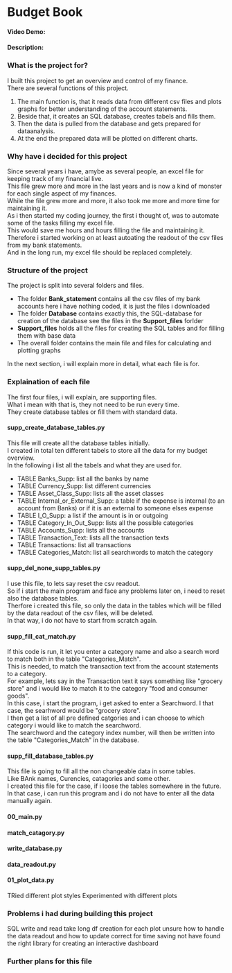 # Budget Book
#### Video Demo:  <URL HERE>
#### Description:

<!--
Preview: CTRL+Shift+V
Link to Docuemntation for Markdown: https://docs.github.com/en/get-started/writing-on-github/getting-started-with-writing-and-formatting-on-github/basic-writing-and-formatting-syntax

Your README.md file should be minimally multiple paragraphs in length, and should explain what your project is, what each of the files you wrote for the project contains and does, and if you debated certain design choices, explaining why you made them. Ensure you allocate sufficient time and energy to writing a README.md that documents your project thoroughly. Be proud of it! If it is too short, the system will reject it.
-->

### What is the project for?
I built this project to get an overview and control of my finance.  
There are several functions of this project.
1. The main function is, that it reads data from different csv files and plots graphs for better understanding of the account statements.
2. Beside that, it creates an SQL database, creates tabels and fills them.
3. Then the data is pulled from the database and gets prepared for dataanalysis.
4. At the end the prepared data will be plotted on different charts.

### Why have i decided for this project
Since several years i have, amybe as several people, an excel file for keeping track of my financial live.  
This file grew more and more in the last years and is now a kind of monster for each single aspect of my finances.  
While the file grew more and more, it also took me more and more time for maintaining it.  
As i then started my coding journey, the first i thought of, was to automate some of the tasks filling my excel file.  
This would save me hours and hours filling the file and maintaining it.  
Therefore i started working on at least autoating the readout of the csv files from my bank statements.  
And in the long run, my excel file should be replaced completely.

### Structure of the project
The project is split into several folders and files.  
- The folder __Bank_statement__ contains all the csv files of my bank accounts here i have nothing coded, it is just the files i downloaded
- The folder __Database__ contains exactly this, the SQL-database for creation of the database see the files in the __Support_files__ forlder
- __Support_files__ holds all the files for creating the SQL tables and for filling them with base data
- The overall folder contains the main file and files for calculating and plotting graphs

In the next section, i will explain more in detail, what each file is for.

### Explaination of each file
The first four files, i will explain, are supporting files.  
What i mean with that is, they not need to be run every time.  
They create database tables or fill them with standard data.
#### supp_create_database_tables.py
This file will create all the database tables initially.  
I created in total ten different tabels to store all the data for my budget overview.  
In the following i list all the tabels and what they are used for.  
- TABLE Banks_Supp: list all the banks by name
- TABLE Currency_Supp: list different currencies
- TABLE Asset_Class_Supp: lists all the asset classes
- TABLE Internal_or_External_Supp: a table if the expense is internal (to an account from Banks) or if it is an external to someone elses expense
- TABLE I_O_Supp: a list if the amount is in or outgoing
- TABLE Category_In_Out_Supp: lists all the possible categories
- TABLE Accounts_Supp: lists all the accounts
- TABLE Transaction_Text: lists all the transaction texts
- TABLE Transactions: list all transactions
- TABLE Categories_Match: list all searchwords to match the category
#### supp_del_none_supp_tables.py
I use this file, to lets say reset the csv readout.  
So if i start the main program and face any problems later on, i need to reset also the database tables.  
Therfore i created this file, so only the data in the tables which will be filled by the data readout of the csv files, will be deleted.  
In that way, i do not have to start from scratch again.
#### supp_fill_cat_match.py
If this code is run, it let you enter a category name and also a search word to match both in the table "Categories_Match".  
This is needed, to match the transaction text from the account statements to a category.  
For example, lets say in the Transaction text it says something like "grocery store" and i would like to match it to the category "food and consumer goods".  
In this case, i start the program, i get asked to enter a Searchword. I that case, the searhword would be "grocery store".  
I then get a list of all pre defined catgories and i can choose to which category i would like to match the searchword.  
The searchword and the category index number, will then be written into the table "Categories_Match" in the database.
#### supp_fill_database_tables.py
This file is going to fill all the non changeable data in some tables.  
Like BAnk names, Curencies, catagories and some other.  
I created this file for the case, if i loose the tables somewhere in the future.  
In that case, i can run this program and i do not have to enter all the data manually again.
#### 00_main.py
#### match_catagory.py
#### write_database.py
#### data_readout.py
#### 01_plot_data.py

TRied different plot styles
Experimented with different plots

### Problems i had during building this project
SQL write and read take long
df creation for each plot
unsure how to handle the data readout and how to update correct for time saving
not have found the right library for creating an interactive dashboard

### Further plans for this file